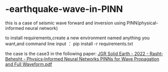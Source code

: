 # -earthquake-wave-in-PINN
this is a case of seismic wave forward and inversion using PINN(physical-informed neural network)

to install requirements,create a new environment named anything you want,and command line input ：
pip install -r requirements.txt


the case is the case3 in the following paper:
[JGR Solid Earth - 2022 - Rasht‐Behesht - Physics‐Informed Neural Networks  PINNs  for Wave Propagation and Full Waveform.pdf](https://github.com/grayguy2002/-earthquake-wave-in-PINN/files/9421475/JGR.Solid.Earth.-.2022.-.Rasht.Behesht.-.Physics.Informed.Neural.Networks.PINNs.for.Wave.Propagation.and.Full.Waveform.pdf)
